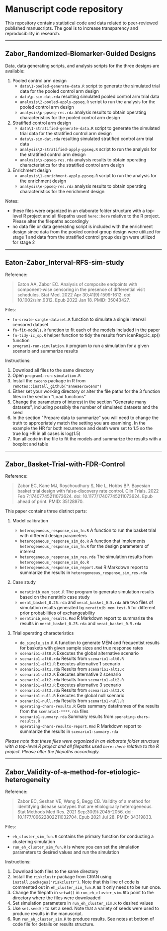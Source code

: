 # Manuscript code repository

This repository contains statistical code and data related to peer-reviewed published manuscripts. The goal is to increase transparency and reproducibility in research.

***

## Zabor_Randomized-Biomarker-Guided Designs

Data, data generating scripts, and analysis scripts for the three designs are available:

1. Pooled control arm design
    - `data\1-pooled-generate-data.R` script to generate the simulated trial data for the pooled control arm design
    - `data\p-sim-dat.rda` resulting simulated pooled control arm trial data
    - `analysis\2-pooled-apply-ppseq.R` script to run the analysis for the pooled control arm design
    - `analysis\p-ppseq-res.rda` analysis results to obtain operating characteristics for the pooled control arm design
2. Stratified control arm design
    - `data\1-stratified-generate-data.R` script to generate the simulated trial data for the stratified control arm design
    - `data\s-sim-dat.rda` resulting simulated stratified control arm trial data
    - `analysis\2-stratified-apply-ppseq.R` script to run the analysis for the stratified control arm design
    - `analysis\s-ppseq-res.rda` analysis results to obtain operating characteristics for the stratified control arm design
3. Enrichment design
    - `analysis\1-enrichment-apply-ppseq.R` script to run the analysis for the enrichment design
    - `analysis\e-ppseq-res.rda` analysis results to obtain operating characteristics for the enrichment design

Notes:
- these files were organized in an elaborate folder structure with a top-level R project and all filepaths used `here::here` relative to the R project. Please alter the filepaths accordingly
- no data file or data generating script is included with the enrichment design since data from the pooled control group design were utilized for stage 1 and data from the stratified control group design were utilized for stage 2

***

## Eaton-Zabor_Interval-RFS-sim-study

Reference:
> Eaton AA, Zabor EC. Analysis of composite endpoints with component-wise censoring in the presence of differential visit schedules. Stat Med. 2022 Apr 30;41(9):1599-1612. doi: 10.1002/sim.9312. Epub 2022 Jan 18. PMID: 35043427.

Files:

- `fn-create-single-dataset.R` function to simulate a single interval censored dataset
- `fn-fit-models.R` function to fit each of the models included in the paper
- `fn-tidy-ic_sp.R` helper function to tidy the results from icenReg::ic_sp() function
- `program1-run-simulation.R` program to run a simulation for a given scenario and summarize results

Instructions:
1. Download all files to the same directory
2. Open `program1-run-simulation.R`
3. Install the `cwcens` package in R from `remotes::install_github("anneae/cwcens")`
4. Either set your working directory or alter the file paths for the 3 function files in the section "Load functions"
5. Change the parameters of interest in the section "Generate many datasets", including possibly the number of simulated datasets and the seed
6. In the section "Prepare data to summarize" you will need to change the truth to appropriately match the setting you are examining. In the example the HR for both recurrence and death were set to 1.5 so the true log HR in all cases is log(1.5)
7. Run all code in the file to fit the models and summarize the results with a boxplot and table

***

## Zabor_Basket-Trial-with-FDR-Control

Reference:
> Zabor EC, Kane MJ, Roychoudhury S, Nie L, Hobbs BP. Bayesian basket trial design with false-discovery rate control. Clin Trials. 2022 Feb 7:17407745211073624. doi: 10.1177/17407745211073624. Epub ahead of print. PMID: 35128970.

This paper contains three distinct parts:

1. Model calibration
    - `heterogeneous_response_sim_fn.R` A function to run the basket trial with different design parameters
    - `heterogeneous_response_sim_do.R` A function that implements `heterogeneous_response_sim_fn.R` for the design parameters of interest
    - `heterogeneous_response_sim_res.rda` The simulation results from `heterogeneous_response_sim_do.R`
    - `heterogeneous_response_sim_report.Rmd` R Markdown report to summarize the results in `heterogeneous_response_sim_res.rda`
    
2. Case study
    - `neratinib_mem_test.R` The program to generate simulation results based on the neratinib case study
    - `nerat_basket_0.25.rda` and `nerat_basket_0.5.rda` are two files of simulation results generated by `neratinib_mem_test.R` for different prior probabilities of exchangeability
    - `neratinib_mem_results.Rmd` R Markdown report to summarize the results in `nerat_basket_0.25.rda` and `nerat_basket_0.5.rda`
    
3. Trial operating characteristics
    - `do_single_sim.R` A function to generate MEM and frequentist results for baskets with given sample sizes and true response rates
    - `scenario1-alt0.R` Executes the global alternative scenario
    - `scenario1-alt0.rda` Results from `scenario1-alt0.R`
    - `scenario1-alt1.R` Executes alternative 1 scenario
    - `scenario1-alt1.rda` Results from `scenario1-alt1.R`
    - `scenario1-alt2.R` Executes alternative 2 scenario
    - `scenario1-alt2.rda` Results from `scenario1-alt2.R`
    - `scenario1-alt3.R` Executes alternative 3 scenario
    - `scenario1-alt3.rda` Results from `scenario1-alt3.R`
    - `scenario1-null.R` Executes the global null scenario
    - `scenario1-null.rda` Results from `scenario1-null.R`
    - `operating-chars-results.R` Gets summary dataframes of the results from the `scenario1-****.rda` files
    - `scenario1-summary.rda` Summary results from `operating-chars-results.R`
    - `operating-chars-results-report.Rmd` R Markdown report to summarize the results in `scenario1-summary.rda`
    
*Please note that these files were organized in an elaborate folder structure with a top-level R project and all filepaths used `here::here` relative to the R project. Please alter the filepaths accordingly.*

***

## Zabor_Validity-of-a-method-for-etiologic-heterogeneity

Reference:
> Zabor EC, Seshan VE, Wang S, Begg CB. Validity of a method for identifying disease subtypes that are etiologically heterogeneous. Stat Methods Med Res. 2021 Sep;30(9):2045-2056. doi: 10.1177/09622802211032704. Epub 2021 Jul 28. PMID: 34319833.

Files:

- `eh_cluster_sim_fun.R` contains the primary function for conducting a clustering simulation
- `run_eh_cluster_sim_fun.R` is where you can set the simulation parameters to desired values and run the simulation

Instructions:

1. Download both files to the same directory
2. Install the `riskclustr` package from CRAN using `install.packages("riskclustr")`. Note that this line of code is commented out in `eh_cluster_sim_fun.R` as it only needs to be run once.
3. Change the filepath in `setwd()` in `run_eh_cluster_sim.R`to point to the directory where the files were downloaded
4. Set simulation parameters in `run_eh_cluster_sim.R` to desired values 
5. Use `set.seed()` to set a seed. Note that a variety of seeds were used to produce results in the manuscript.
6. Run `run_eh_cluster_sim.R` to produce results. See notes at bottom of code file for details on results structure.
